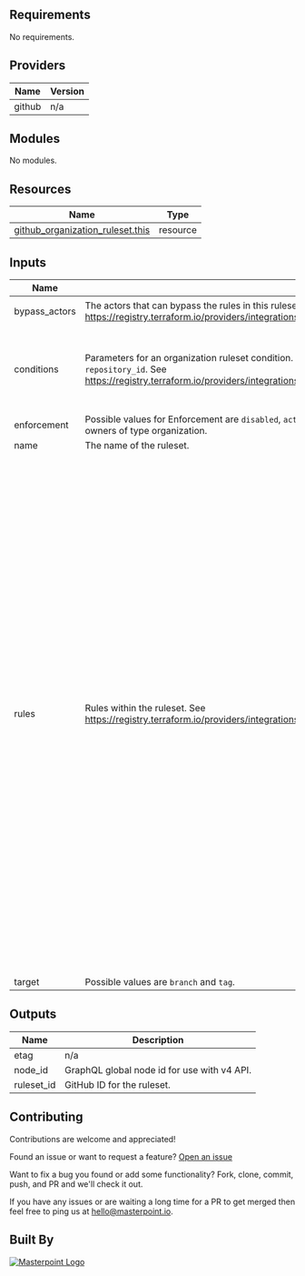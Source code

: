 <!-- BEGIN_TF_DOCS -->
<!-- prettier-ignore-start -->

## Requirements

No requirements.

## Providers

| Name | Version |
|------|---------|
| github | n/a |

## Modules

No modules.

## Resources

| Name | Type |
|------|------|
| [github_organization_ruleset.this](https://registry.terraform.io/providers/hashicorp/github/latest/docs/resources/organization_ruleset) | resource |

## Inputs

| Name | Description | Type | Default | Required |
|------|-------------|------|---------|:--------:|
| bypass_actors | The actors that can bypass the rules in this ruleset. See https://registry.terraform.io/providers/integrations/github/latest/docs/resources/organization_ruleset#bypass_actors | ```list(object({ actor_id = number actor_type = string bypass_mode = optional(string) }))``` | `[]` | no |
| conditions | Parameters for an organization ruleset condition. `ref_name` is required alongside one of `repository_name` or `repository_id`. See https://registry.terraform.io/providers/integrations/github/latest/docs/resources/organization_ruleset#conditions | ```list(object({ ref_name = list(object({ exclude = list(string) include = list(string) })) repository_id = optional(list(number), []) repository_name = optional(list(object({ exclude = list(string) include = list(string) })), []) }))``` | `[]` | no |
| enforcement | Possible values for Enforcement are `disabled`, `active`, `evaluate`. Note: `evaluate` is currently only supported for owners of type organization. | `string` | n/a | yes |
| name | The name of the ruleset. | `string` | n/a | yes |
| rules | Rules within the ruleset. See https://registry.terraform.io/providers/integrations/github/latest/docs/resources/organization_ruleset#rules | ```list(object({ # Enterprise only! Use `conditions` block for matching branches. branch_name_pattern = optional(list(object({ operator = string pattern = string name = optional(string) negate = optional(bool) })), []) # Enterprise only! commit_author_email_pattern = optional(list(object({ operator = string pattern = string name = optional(string) negate = optional(bool) })), []) # Enterprise only! commit_message_pattern = optional(list(object({ operator = string pattern = string name = optional(string) negate = optional(bool) })), []) # Enterprise only! committer_email_pattern = optional(list(object({ operator = string pattern = string name = optional(string) negate = optional(bool) })), []) creation = optional(bool) deletion = optional(bool) non_fast_forward = optional(bool) pull_request = optional(list(object({ dismiss_stale_reviews_on_push = optional(bool) require_code_owner_review = optional(bool) require_last_push_approval = optional(bool) required_approving_review_count = optional(number) required_review_thread_resolution = optional(bool) })), []) required_linear_history = optional(bool) required_signatures = optional(bool) required_status_checks = optional(list(object({ required_check = list(object({ context = string integration_id = optional(number) })) strict_required_status_checks_policy = optional(bool) })), []) required_workflows = optional(list(object({ required_workflow = list(object({ repository_id = number path = string ref = optional(string) })) })), []) tag_name_pattern = optional(list(object({ operator = string pattern = string name = optional(string) negate = optional(bool) })), []) update = optional(bool) }))``` | n/a | yes |
| target | Possible values are `branch` and `tag`. | `string` | n/a | yes |

## Outputs

| Name | Description |
|------|-------------|
| etag | n/a |
| node_id | GraphQL global node id for use with v4 API. |
| ruleset_id | GitHub ID for the ruleset. |


## Contributing

Contributions are welcome and appreciated!

Found an issue or want to request a feature? [Open an issue](TODO)

Want to fix a bug you found or add some functionality? Fork, clone, commit, push, and PR and we'll check it out.

If you have any issues or are waiting a long time for a PR to get merged then feel free to ping us at [hello@masterpoint.io](mailto:hello@masterpoint.io).

## Built By

[![Masterpoint Logo](https://i.imgur.com/RDLnuQO.png)](https://masterpoint.io)

<!-- prettier-ignore-end -->
<!-- END_TF_DOCS -->
